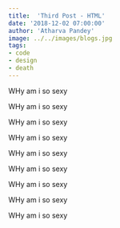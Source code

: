 ```yaml
---
title:  'Third Post - HTML'
date: '2018-12-02 07:00:00'
author: 'Atharva Pandey'
image: ../../images/blogs.jpg
tags:
- code
- design
- death
---
```


WHy am i so sexy

WHy am i so sexy


WHy am i so sexy


WHy am i so sexy


WHy am i so sexy


WHy am i so sexy


WHy am i so sexy


WHy am i so sexy


WHy am i so sexy

